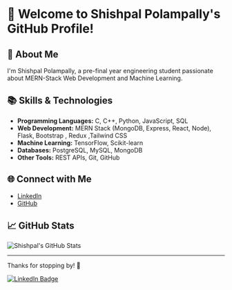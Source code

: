 # 👋 Welcome to Shishpal Polampally's GitHub Profile!

## 🌟 About Me

I'm Shishpal Polampally, a pre-final year engineering student passionate about MERN-Stack Web Development and Machine Learning.

## 📚 Skills & Technologies

- **Programming Languages:** C, C++, Python, JavaScript, SQL  
- **Web Development:** MERN Stack (MongoDB, Express, React, Node), Flask, Bootstrap  , Redux ,Tailwind CSS
- **Machine Learning:** TensorFlow, Scikit-learn  
- **Databases:** PostgreSQL, MySQL, MongoDB  
- **Other Tools:** REST APIs, Git, GitHub  

## 🌐 Connect with Me  

- [LinkedIn](https://www.linkedin.com/in/shishpal-polampally/)   
- [GitHub](https://github.com/shishpal0666)  

## 📈 GitHub Stats  

![Shishpal's GitHub Stats](https://github-readme-stats.vercel.app/api?username=shishpal0666&show_icons=true&hide_title=true&count_private=true&hide=prs&theme=radical)  

---

Thanks for stopping by! 🚀  

<!-- Badges -->  
[![LinkedIn Badge](https://img.shields.io/badge/-LinkedIn-0A66C2?style=flat-square&logo=linkedin&logoColor=white)](https://www.linkedin.com/in/shishpal-polampally/)  

